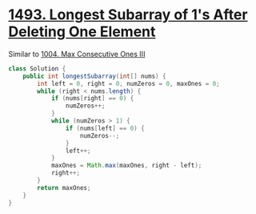 # [1493. Longest Subarray of 1's After Deleting One Element](https://leetcode.com/problems/longest-subarray-of-1s-after-deleting-one-element)

Similar to [1004. Max Consecutive Ones III](./1004.%20Max%20Consecutive%20Ones%20III.md)

```java
class Solution {
    public int longestSubarray(int[] nums) {
        int left = 0, right = 0, numZeros = 0, maxOnes = 0;
        while (right < nums.length) {
            if (nums[right] == 0) {
                numZeros++;
            }
            while (numZeros > 1) {
                if (nums[left] == 0) {
                    numZeros--;
                }
                left++;
            }
            maxOnes = Math.max(maxOnes, right - left);
            right++;
        }
        return maxOnes;
    }
}
```
